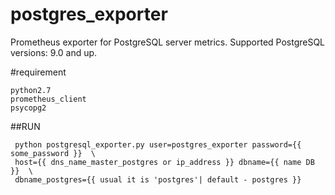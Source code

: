 # postgres_exporter
Prometheus exporter for PostgreSQL server metrics. Supported PostgreSQL versions: 9.0 and up.

#requirement
  ```
  python2.7
  prometheus_client
  psycopg2
```
##RUN
 ```
  python postgresql_exporter.py user=postgres_exporter password={{ some_password }}  \
  host={{ dns_name_master_postgres or ip_address }} dbname={{ name DB }}  \
  dbname_postgres={{ usual it is 'postgres'| default - postgres }}
 ```

